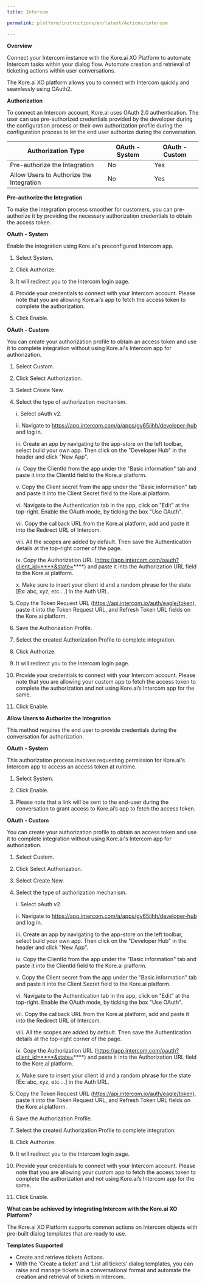 ```yaml
---
title: Intercom

permalink: platform/instructions/en/latest/Actions/intercom

---
```


<base target="_blank">
<container>

**Overview**

Connect your Intercom instance with the Kore.ai XO Platform to automate Intercom tasks within your dialog flow. Automate creation and retrieval of ticketing actions within user conversations. 

The Kore.ai XO platform allows you to connect with Intercom quickly and seamlessly using OAuth2.


</container>

<container>

**Authorization**
 
To connect an Intercom account, Kore.ai uses OAuth 2.0 authentication. The user can use pre-authorized credentials provided by the developer during the configuration process or their own authorization profile during the configuration process to let the end user authorize during the conversation.
 
 |Authorization Type                      | OAuth - System | OAuth - Custom |
 |----------------------------------------|----------------|----------------|
 |Pre-authorize the Integration           |       No       |       Yes      |
 |Allow Users to Authorize the Integration|       No       |       Yes      |


**Pre-authorize the Integration**
 
 To make the integration process smoother for customers, you can pre-authorize it by providing the necessary authorization credentials to obtain the access token.

**OAuth - System**
 
 Enable the integration using Kore.ai's preconfigured Intercom app. 
 
1. Select System.
 
2. Click Authorize.
 
3. It will redirect you to the Intercom login page. 
 
4. Provide your credentials to connect with your Intercom account.
   Please note that you are allowing Kore.ai’s app to fetch the access token to complete the authorization.
 
5. Click Enable.
 
 
**OAuth - Custom**
 
 You can create your authorization profile to obtain an access token and use it to complete integration without using    Kore.ai's Intercom app for authorization.
 
1. Select Custom.
 
2. Click Select Authorization.
 
3. Select Create New.
 
4. Select the type of authorization mechanism. 
 
   i.   Select oAuth v2.
 
   ii.  Navigate to https://app.intercom.com/a/apps/gv65iihh/developer-hub and log in.
 
   iii. Create an app by navigating to the app-store on the left toolbar, select build your own app. Then click on the "Developer Hub" in the header and click "New App".
 
   iv.  Copy the ClientId from the app under the "Basic information" tab and paste it into the ClientId field to the Kore.ai platform.
 
   v.   Copy the Client secret from the app under the "Basic information" tab and paste it into the Client Secret field to the Kore.ai platform.
 
   vi.  Navigate to the Authentication tab in the app, click on "Edit" at the top-right. Enable the OAuth mode, by ticking the box "Use OAuth".

   vii. Copy the callback URL from the Kore.ai platform, add and paste it into the Redirect URL of Intercom.
 
   viii. All the scopes are added by default. Then save the Authentication details at the top-right corner of the page.

   ix. Copy the Authorization URL (https://app.intercom.com/oauth?client_id=****&state=****) and paste it into the Authorization URL field to the Kore.ai platform.

   x. Make sure to insert your client id and a random phrase for the state [Ex: abc, xyz, etc....] in the Auth URL.
  
5. Copy the Token Request URL (https://api.intercom.io/auth/eagle/token), paste it into the Token Request URL, and Refresh Token URL fields on the Kore.ai platform.
 
6. Save the Authorization Profile.
 
7. Select the created Authorization Profile to complete integration.
 
8. Click Authorize.
 
9. It will redirect you to the Intercom login page.
 
10. Provide your credentials to connect with your Intercom account. 
   Please note that you are allowing your custom app to fetch the access token to complete the authorization and not using Kore.ai’s Intercom app for the same.
 
11. Click Enable.
 
 
**Allow Users to Authorize the Integration**
 
This method requires the end user to provide credentials during the conversation for authorization.
 
**OAuth - System**
 
 This authorization process involves requesting permission for Kore.ai's Intercom app to access an access token at runtime.
 
1. Select System.
 
2. Click Enable.
 
3. Please note that a link will be sent to the end-user during the conversation to grant access to Kore.ai’s app to fetch the access token.
 
 **OAuth - Custom**
 
 You can create your authorization profile to obtain an access token and use it to complete integration without using    Kore.ai's Intercom app for authorization.
 
1. Select Custom.
 
2. Click Select Authorization.
 
3. Select Create New.
 
4. Select the type of authorization mechanism. 
 
   i.   Select oAuth v2.
 
   ii.  Navigate to https://app.intercom.com/a/apps/gv65iihh/developer-hub and log in.
 
   iii. Create an app by navigating to the app-store on the left toolbar, select build your own app. Then click on the "Developer Hub" in the header and click "New App".
 
   iv.  Copy the ClientId from the app under the "Basic information" tab and paste it into the ClientId field to the Kore.ai platform.
 
   v.   Copy the Client secret from the app under the "Basic information" tab and paste it into the Client Secret field to the Kore.ai platform.
 
   vi.  Navigate to the Authentication tab in the app, click on "Edit" at the top-right. Enable the OAuth mode, by ticking the box "Use OAuth".

   vii. Copy the callback URL from the Kore.ai platform, add and paste it into the Redirect URL of Intercom.
 
   viii. All the scopes are added by default. Then save the Authentication details at the top-right corner of the page.

   ix. Copy the Authorization URL (https://app.intercom.com/oauth?client_id=****&state=****) and paste it into the Authorization URL field to the Kore.ai platform.

   x. Make sure to insert your client id and a random phrase for the state [Ex: abc, xyz, etc....] in the Auth URL.
  
5. Copy the Token Request URL (https://api.intercom.io/auth/eagle/token), paste it into the Token Request URL, and Refresh Token URL fields on the Kore.ai platform.
 
6. Save the Authorization Profile.
 
7. Select the created Authorization Profile to complete integration.
 
8. Click Authorize.
 
9. It will redirect you to the Intercom login page.
 
10. Provide your credentials to connect with your Intercom account. 
   Please note that you are allowing your custom app to fetch the access token to complete the authorization and not using Kore.ai’s Intercom app for the same.
 
11. Click Enable.
 
</container>

<container>

**What can be achieved by integrating Intercom with the Kore.ai XO Platform?**
 
The Kore.ai XO Platform supports common actions on Intercom objects with pre-built dialog templates that are ready to use. 
 
**Templates Supported**

- Create and retrieve tickets Actions.
- With the 'Create a ticket' and ‘List all tickets’ dialog templates, you can raise and manage tickets in a conversational format and automate the creation and retrieval of tickets in Intercom.

</container>
